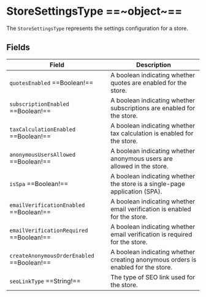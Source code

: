 # StoreSettingsType ==~object~==

The `StoreSettingsType` represents the settings configuration for a store.

## Fields

| Field                                     | Description                                                                                       |
|-------------------------------------------|---------------------------------------------------------------------------------------------------|
| `quotesEnabled` ==Boolean!==              | A boolean indicating whether quotes are enabled for the store.                                    |
| `subscriptionEnabled` ==Boolean!==        | A boolean indicating whether subscriptions are enabled for the store.                             |
| `taxCalculationEnabled` ==Boolean!==      | A boolean indicating whether tax calculation is enabled for the store.                            |
| `anonymousUsersAllowed` ==Boolean!==      | A boolean indicating whether anonymous users are allowed in the store.                            |
| `isSpa` ==Boolean!==                      | A boolean indicating whether the store is a single-page application (SPA).                        |
| `emailVerificationEnabled` ==Boolean!==   | A boolean indicating whether email verification is enabled for the store.                         |
| `emailVerificationRequired` ==Boolean!==  | A boolean indicating whether email verification is required for the store.                        |
| `createAnonymousOrderEnabled` ==Boolean!== | A boolean indicating whether creating anonymous orders is enabled for the store.                 |
| `seoLinkType` ==String!==                 | The type of SEO link used for the store.                                                          |